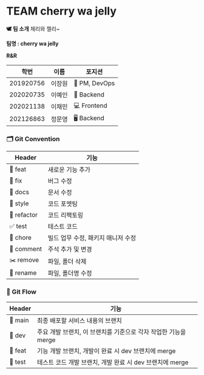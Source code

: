 # TEAM cherry wa jelly

**🕊️ 팀 소개**
체리와 젤리~

**팀명 : cherry wa jelly**

**R&R**

| 학번 | 이름 | 포지션 |
| --- | --- | --- |
| 201920756 | 이장원 | 🔦 PM, DevOps |
| 202020735 | 이예인 | 📱 Backend |
| 202021138 | 이채민 | 💻 Frontend |
| 202126863 | 정문영 | 🖥️ Backend |




### 🗂️ Git Convention

| Header | 기능 | 
| --- | --- | 
| 📍  feat | 새로운 기능 추가 |
| 🔨  fix | 버그 수정 | 
| 📝  docs | 문서 수정 | 
| 🎨  style | 코드 포멧팅 | 
| 🤖  refactor | 코드 리팩토링 | 
| ✅  test | 테스트 코드 | 
| 🚚  chore | 빌드 업무 수정, 패키지 매니저 수정 | 
| 💬  comment | 주석 추가 및 변경 | 
| ✂️  remove | 파일, 폴더 삭제 | 
| 🔧  rename | 파일, 폴더명 수정 | 



### 👻 Git Flow

| Header | 기능 | 
| --- | --- | 
| 📍  main | 최종 배포할 서비스 내용의 브랜치 |
| 🔨  dev | 주요 개발 브랜치, 이 브랜치를 기준으로 각자 작업한 기능을 merge | 
| 📝  feat | 기능 개발 브랜치, 개발이 완료 시 dev 브랜치에 merge | 
| 🎨  test | 테스트 코드 개발 브랜치, 개발 완료 시 dev 브랜치에 merge | 

